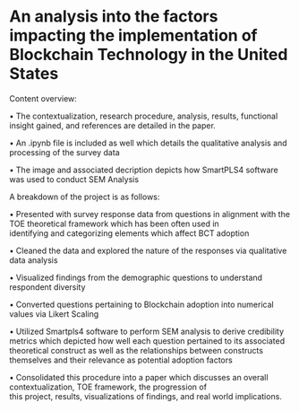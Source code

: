 # An analysis into the factors impacting the implementation of Blockchain Technology in the United States

Content overview:

  • The contextualization, research procedure, analysis, results, functional insight gained, and references are detailed in the paper. 

  • An .ipynb file is included as well which details the qualitative analysis and processing of the survey data

  • The image and associated decription depicts how SmartPLS4 software was used to conduct SEM Analysis

A breakdown of the project is as follows:
  
  • Presented with survey response data from questions in alignment with the TOE theoretical framework which has been often used in     
    identifying and categorizing elements which affect BCT adoption
  
  • Cleaned the data and explored the nature of the responses via qualitative data analysis
  
  • Visualized findings from the demographic questions to understand respondent diversity 
  
  • Converted questions pertaining to Blockchain adoption into numerical values via Likert Scaling
  
  • Utilized Smartpls4 software to perform SEM analysis to derive credibility metrics which depicted how well each question pertained to 
    its associated theoretical construct as well as the relationships between constructs themselves and their relevance as potential 
    adoption factors
  
  • Consolidated this procedure into a paper which discusses an overall contextualization, TOE framework, the progression of     
    this project, results, visualizations of findings, and real world implications. 
